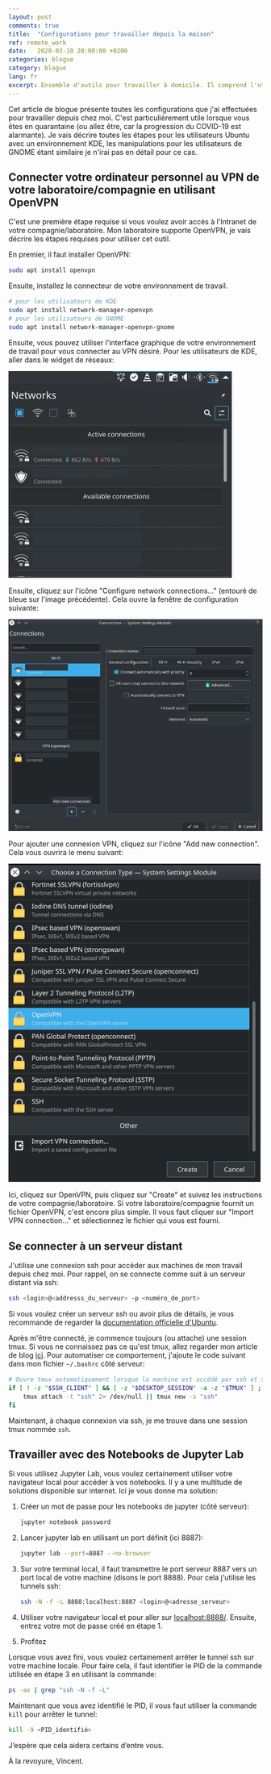 ```yaml
---
layout: post
comments: true
title:  "Configurations pour travailler depuis la maison"
ref: remote_work
date:   2020-03-18 20:00:00 +0200
categories: blogue
category: blogue
lang: fr
excerpt: Ensemble d'outils pour travailler à domicile. Il comprend l'utilisation d'un VPN, la connexion à un serveur distant et le travail avec jupyter lab à distance.
---
```


Cet article de blogue présente toutes les configurations que j'ai effectuées pour travailler depuis chez moi.
C'est particulièrement utile lorsque vous êtes en quarantaine (ou allez être, car la progression du COVID-19 est alarmante).
Je vais décrire toutes les étapes pour les utilisateurs Ubuntu avec un environnement KDE, les manipulations pour les utilisateurs de GNOME étant similaire je n'irai pas en détail pour ce cas.

## Connecter votre ordinateur personnel au VPN de votre laboratoire/compagnie en utilisant OpenVPN

C'est une première étape requise si vous voulez avoir accès à l'Intranet de votre compagnie/laboratoire.
Mon laboratoire supporte OpenVPN, je vais décrire les étapes requises pour utiliser cet outil.

En premier, il faut installer OpenVPN:

```bash
sudo apt install openvpn
```

Ensuite, installez le connecteur de votre environnement de travail.

```bash
# pour les utilisateurs de KDE
sudo apt install network-manager-openvpn
# pour les utilisateurs de GNOME
sudo apt install network-manager-openvpn-gnome
```

Ensuite, vous pouvez utiliser l'interface graphique de votre environnement de travail pour vous connecter au VPN désiré.
Pour les utilisateurs de KDE, aller dans le widget de réseaux:

![widget réseaux](/assets/images/work_at_home/Network_widget.png)

Ensuite, cliquez sur l'icône "Configure network connections..."  (entouré de bleue sur l'image précédente).
Cela ouvre la fenêtre de configuration suivante:

![Menu réseaux](/assets/images/work_at_home/Network_menu.png)

Pour ajouter une connexion VPN, cliquez sur l'icône "Add new connection".
Cela vous ouvrira le menu suivant:

![Options VPN](/assets/images/work_at_home/VPN_options.png)

Ici, cliquez sur OpenVPN, puis cliquez sur "Create" et suivez les instructions de votre compagnie/laboratoire.
Si votre laboratoire/compagnie fournit un fichier OpenVPN, c'est encore plus simple.
Il vous faut cliquer sur "Import VPN connection..." et sélectionnez le fichier qui vous est fourni.

## Se connecter à un serveur distant

J'utilise une connexion ssh pour accéder aux machines de mon travail depuis chez moi.
Pour rappel, on se connecte comme suit à un serveur distant via ssh:

```bash
ssh <login>@<addresss_du_serveur> -p <numéro_de_port>
```

Si vous voulez créer un serveur ssh ou avoir plus de détails, je vous recommande de regarder la [documentation officielle d'Ubuntu](https://help.ubuntu.com/lts/serverguide/openssh-server.html).

Après m'être connecté, je commence toujours (ou attache) une session tmux.
Si vous ne connaissez pas ce qu'est tmux, allez regarder mon article de blog [ici](/blogue/dev/2019/09/23/multiplexeur-de-terminaux.html).
Pour automatiser ce comportement, j'ajoute le code suivant dans mon fichier `~/.bashrc` côté serveur:

```bash
# Ouvre tmux automatiquement lorsque la machine est accédé par ssh et sans serveur X
if [ ! -z "$SSH_CLIENT" ] && [ -z "$DESKTOP_SESSION" -a -z "$TMUX" ] ; then
    tmux attach -t "ssh" 2> /dev/null || tmux new -s "ssh"
fi
```

Maintenant, à chaque connexion via ssh, je me trouve dans une session tmux nommée `ssh`.

## Travailler avec des Notebooks de Jupyter Lab

Si vous utilisez Jupyter Lab, vous voulez certainement utiliser votre navigateur local pour accéder à vos notebooks.
Il y a une multitude de solutions disponible sur internet.
Ici je vous donne ma solution:

1. Créer un mot de passe pour les notebooks de jupyter (côté serveur):

    ```bash
    jupyter notebook password
    ```

2. Lancer jupyter lab en utilisant un port définit (ici 8887):

    ```bash
    jupyter lab --port=8887 --no-browser
    ```

3. Sur votre terminal local, il faut transmettre le port serveur 8887 vers un port local de votre machine (disons le port 8888).
    Pour cela j'utilise les tunnels ssh:

    ```bash
    ssh -N -f -L 8888:localhost:8887 <login>@<adresse_serveur>
    ```

4. Utiliser votre navigateur local et pour aller sur [localhost:8888/](localhost:8888/).
    Ensuite, entrez votre mot de passe créé en étape 1.

5. Profitez

Lorsque vous avez fini, vous voulez certainement arrêter le tunnel ssh sur votre machine locale.
Pour faire cela, il faut identifier le PID de la commande utilisée en étape 3 en utilisant la commande:

```bash
ps -ax | grep "ssh -N -f -L"
```

Maintenant que vous avez identifié le PID, il vous faut utiliser la commande `kill` pour arrêter le tunnel:

```bash
kill -9 <PID_identifié>
```

J’espère que cela aidera certains d’entre vous.

À la revoyure, Vincent.
